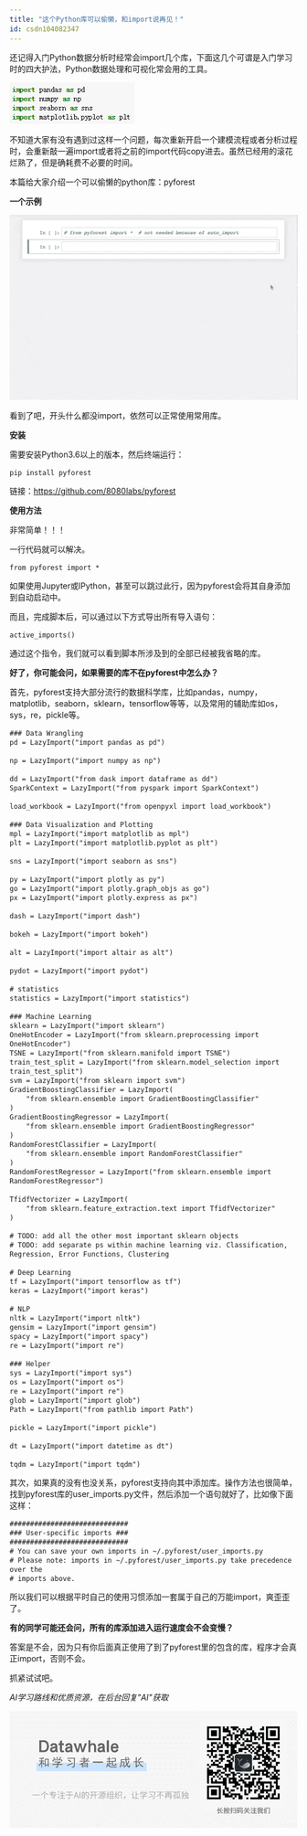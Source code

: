 ```yaml
---
title: "这个Python库可以偷懒，和import说再见！"
id: csdn104082347
---
```


还记得入门Python数据分析时经常会import几个库，下面这几个可谓是入门学习时的四大护法，Python数据处理和可视化常会用的工具。

![](../img/a443fd6f2c56a6176c8ed883f21cd2a2.png)

不知道大家有没有遇到过这样一个问题，每次重新开启一个建模流程或者分析过程时，会重新敲一遍import或者将之前的import代码copy进去。虽然已经用的滚花烂熟了，但是确耗费不必要的时间。

本篇给大家介绍一个可以偷懒的python库：pyforest

**一个示例**

![](../img/ceaab4f16f9e8e7a0081e957c5fb5c86.png)

看到了吧，开头什么都没import，依然可以正常使用常用库。

**安装**

需要安装Python3.6以上的版本，然后终端运行：

```
pip install pyforest 
```

链接：https://github.com/8080labs/pyforest

**使用方法**

非常简单！！！

一行代码就可以解决。

```
from pyforest import * 
```

如果使用Jupyter或IPython，甚至可以跳过此行，因为pyforest会将其自身添加到自动启动中。

而且，完成脚本后，可以通过以下方式导出所有导入语句：

```
active_imports() 
```

通过这个指令，我们就可以看到脚本所涉及到的全部已经被我省略的库。

**好了，你可能会问，如果需要的库不在pyforest中怎么办？**

首先，pyforest支持大部分流行的数据科学库，比如pandas，numpy，matplotlib，seaborn，sklearn，tensorflow等等，以及常用的辅助库如os，sys，re，pickle等。

```
### Data Wrangling
pd = LazyImport("import pandas as pd")

np = LazyImport("import numpy as np")

dd = LazyImport("from dask import dataframe as dd")
SparkContext = LazyImport("from pyspark import SparkContext")

load_workbook = LazyImport("from openpyxl import load_workbook")

### Data Visualization and Plotting
mpl = LazyImport("import matplotlib as mpl")
plt = LazyImport("import matplotlib.pyplot as plt")

sns = LazyImport("import seaborn as sns")

py = LazyImport("import plotly as py")
go = LazyImport("import plotly.graph_objs as go")
px = LazyImport("import plotly.express as px")

dash = LazyImport("import dash")

bokeh = LazyImport("import bokeh")

alt = LazyImport("import altair as alt")

pydot = LazyImport("import pydot")

# statistics
statistics = LazyImport("import statistics")

### Machine Learning
sklearn = LazyImport("import sklearn")
OneHotEncoder = LazyImport("from sklearn.preprocessing import OneHotEncoder")
TSNE = LazyImport("from sklearn.manifold import TSNE")
train_test_split = LazyImport("from sklearn.model_selection import train_test_split")
svm = LazyImport("from sklearn import svm")
GradientBoostingClassifier = LazyImport(
    "from sklearn.ensemble import GradientBoostingClassifier"
)
GradientBoostingRegressor = LazyImport(
    "from sklearn.ensemble import GradientBoostingRegressor"
)
RandomForestClassifier = LazyImport(
    "from sklearn.ensemble import RandomForestClassifier"
)
RandomForestRegressor = LazyImport("from sklearn.ensemble import RandomForestRegressor")

TfidfVectorizer = LazyImport(
    "from sklearn.feature_extraction.text import TfidfVectorizer"
)

# TODO: add all the other most important sklearn objects
# TODO: add separate ps within machine learning viz. Classification, Regression, Error Functions, Clustering

# Deep Learning
tf = LazyImport("import tensorflow as tf")
keras = LazyImport("import keras")

# NLP
nltk = LazyImport("import nltk")
gensim = LazyImport("import gensim")
spacy = LazyImport("import spacy")
re = LazyImport("import re")

### Helper
sys = LazyImport("import sys")
os = LazyImport("import os")
re = LazyImport("import re")
glob = LazyImport("import glob")
Path = LazyImport("from pathlib import Path")

pickle = LazyImport("import pickle")

dt = LazyImport("import datetime as dt")

tqdm = LazyImport("import tqdm") 
```

其次，如果真的没有也没关系，pyforest支持向其中添加库。操作方法也很简单，找到pyforest库的user_imports.py文件，然后添加一个语句就好了，比如像下面这样：

```
#############################
### User-specific imports ###
#############################
# You can save your own imports in ~/.pyforest/user_imports.py
# Please note: imports in ~/.pyforest/user_imports.py take precedence over the
# imports above. 
```

所以我们可以根据平时自己的使用习惯添加一套属于自己的万能import，爽歪歪了。

**有的同学可能还会问，所有的库添加进入运行速度会不会变慢？**

答案是不会，因为只有你后面真正使用了到了pyforest里的包含的库，程序才会真正import，否则不会。

抓紧试试吧。

*AI学习路线和优质资源，在后台回复"AI"获取*

![](../img/ac1260bd6d55ebcd4401293b8b1ef5ff.png)